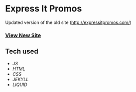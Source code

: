 # Express It Promos
Updated version of the old site (http://expressitpromos.com/)

### [View New Site](https://expressitpromos.bowtied.io/)

## Tech used
* _JS_
* _HTML_
* _CSS_
* _JEKYLL_
* _LIQUID_



